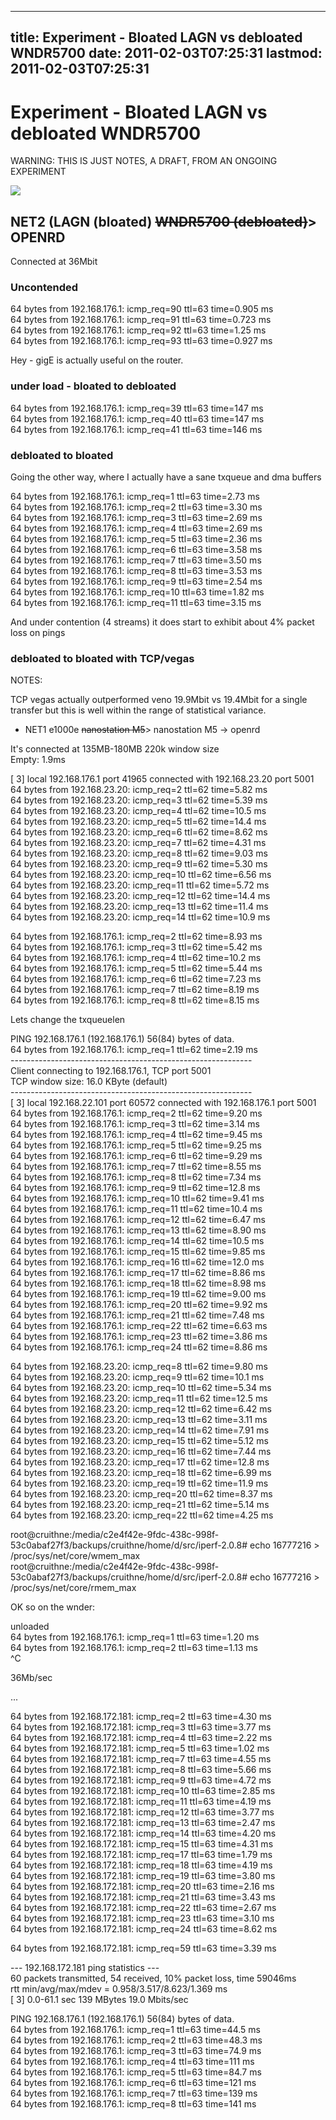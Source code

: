
---
title: Experiment - Bloated LAGN vs debloated WNDR5700
date: 2011-02-03T07:25:31
lastmod: 2011-02-03T07:25:31
---
Experiment - Bloated LAGN vs debloated WNDR5700
===============================================

WARNING: THIS IS JUST NOTES, A DRAFT, FROM AN ONGOING EXPERIMENT

![](http://nex-6.taht.net/images/housenet.png)

NET2 (LAGN (bloated) ~~<span style="text-align:right;">WNDR5700 (debloated)</span>~~&gt; OPENRD
-----------------------------------------------------------------------------------------------

Connected at 36Mbit

### Uncontended

64 bytes from 192.168.176.1: icmp\_req=90 ttl=63 time=0.905 ms\
64 bytes from 192.168.176.1: icmp\_req=91 ttl=63 time=0.723 ms\
64 bytes from 192.168.176.1: icmp\_req=92 ttl=63 time=1.25 ms\
64 bytes from 192.168.176.1: icmp\_req=93 ttl=63 time=0.927 ms

Hey - gigE is actually useful on the router.

### under load - bloated to debloated

64 bytes from 192.168.176.1: icmp\_req=39 ttl=63 time=147 ms\
64 bytes from 192.168.176.1: icmp\_req=40 ttl=63 time=147 ms\
64 bytes from 192.168.176.1: icmp\_req=41 ttl=63 time=146 ms

### debloated to bloated

Going the other way, where I actually have a sane txqueue and dma
buffers

64 bytes from 192.168.176.1: icmp\_req=1 ttl=63 time=2.73 ms\
64 bytes from 192.168.176.1: icmp\_req=2 ttl=63 time=3.30 ms\
64 bytes from 192.168.176.1: icmp\_req=3 ttl=63 time=2.69 ms\
64 bytes from 192.168.176.1: icmp\_req=4 ttl=63 time=2.69 ms\
64 bytes from 192.168.176.1: icmp\_req=5 ttl=63 time=2.36 ms\
64 bytes from 192.168.176.1: icmp\_req=6 ttl=63 time=3.58 ms\
64 bytes from 192.168.176.1: icmp\_req=7 ttl=63 time=3.50 ms\
64 bytes from 192.168.176.1: icmp\_req=8 ttl=63 time=3.53 ms\
64 bytes from 192.168.176.1: icmp\_req=9 ttl=63 time=2.54 ms\
64 bytes from 192.168.176.1: icmp\_req=10 ttl=63 time=1.82 ms\
64 bytes from 192.168.176.1: icmp\_req=11 ttl=63 time=3.15 ms

And under contention (4 streams) it does start to exhibit about 4%
packet loss on pings

### debloated to bloated with TCP/vegas

NOTES:

TCP vegas actually outperformed veno 19.9Mbit vs 19.4Mbit for a single
transfer but this is well within the range of statistical variance.

-   NET1 e1000e ~~<span style="text-align:right;">nanostation
    M5</span>~~&gt; nanostation M5 -&gt; openrd

It's connected at 135MB-180MB 220k window size\
Empty: 1.9ms

\[ 3\] local 192.168.176.1 port 41965 connected with 192.168.23.20 port
5001\
64 bytes from 192.168.23.20: icmp\_req=2 ttl=62 time=5.82 ms\
64 bytes from 192.168.23.20: icmp\_req=3 ttl=62 time=5.39 ms\
64 bytes from 192.168.23.20: icmp\_req=4 ttl=62 time=10.5 ms\
64 bytes from 192.168.23.20: icmp\_req=5 ttl=62 time=14.4 ms\
64 bytes from 192.168.23.20: icmp\_req=6 ttl=62 time=8.62 ms\
64 bytes from 192.168.23.20: icmp\_req=7 ttl=62 time=4.31 ms\
64 bytes from 192.168.23.20: icmp\_req=8 ttl=62 time=9.03 ms\
64 bytes from 192.168.23.20: icmp\_req=9 ttl=62 time=5.30 ms\
64 bytes from 192.168.23.20: icmp\_req=10 ttl=62 time=6.56 ms\
64 bytes from 192.168.23.20: icmp\_req=11 ttl=62 time=5.72 ms\
64 bytes from 192.168.23.20: icmp\_req=12 ttl=62 time=14.4 ms\
64 bytes from 192.168.23.20: icmp\_req=13 ttl=62 time=11.4 ms\
64 bytes from 192.168.23.20: icmp\_req=14 ttl=62 time=10.9 ms

64 bytes from 192.168.176.1: icmp\_req=2 ttl=62 time=8.93 ms\
64 bytes from 192.168.176.1: icmp\_req=3 ttl=62 time=5.42 ms\
64 bytes from 192.168.176.1: icmp\_req=4 ttl=62 time=10.2 ms\
64 bytes from 192.168.176.1: icmp\_req=5 ttl=62 time=5.44 ms\
64 bytes from 192.168.176.1: icmp\_req=6 ttl=62 time=7.23 ms\
64 bytes from 192.168.176.1: icmp\_req=7 ttl=62 time=8.19 ms\
64 bytes from 192.168.176.1: icmp\_req=8 ttl=62 time=8.15 ms

Lets change the txqueuelen

PING 192.168.176.1 (192.168.176.1) 56(84) bytes of data.\
64 bytes from 192.168.176.1: icmp\_req=1 ttl=62 time=2.19 ms\
------------------------------------------------------------\
Client connecting to 192.168.176.1, TCP port 5001\
TCP window size: 16.0 KByte (default)\
------------------------------------------------------------\
\[ 3\] local 192.168.22.101 port 60572 connected with 192.168.176.1 port
5001\
64 bytes from 192.168.176.1: icmp\_req=2 ttl=62 time=9.20 ms\
64 bytes from 192.168.176.1: icmp\_req=3 ttl=62 time=3.14 ms\
64 bytes from 192.168.176.1: icmp\_req=4 ttl=62 time=9.45 ms\
64 bytes from 192.168.176.1: icmp\_req=5 ttl=62 time=9.25 ms\
64 bytes from 192.168.176.1: icmp\_req=6 ttl=62 time=9.29 ms\
64 bytes from 192.168.176.1: icmp\_req=7 ttl=62 time=8.55 ms\
64 bytes from 192.168.176.1: icmp\_req=8 ttl=62 time=7.34 ms\
64 bytes from 192.168.176.1: icmp\_req=9 ttl=62 time=12.8 ms\
64 bytes from 192.168.176.1: icmp\_req=10 ttl=62 time=9.41 ms\
64 bytes from 192.168.176.1: icmp\_req=11 ttl=62 time=10.4 ms\
64 bytes from 192.168.176.1: icmp\_req=12 ttl=62 time=6.47 ms\
64 bytes from 192.168.176.1: icmp\_req=13 ttl=62 time=8.90 ms\
64 bytes from 192.168.176.1: icmp\_req=14 ttl=62 time=10.5 ms\
64 bytes from 192.168.176.1: icmp\_req=15 ttl=62 time=9.85 ms\
64 bytes from 192.168.176.1: icmp\_req=16 ttl=62 time=12.0 ms\
64 bytes from 192.168.176.1: icmp\_req=17 ttl=62 time=8.86 ms\
64 bytes from 192.168.176.1: icmp\_req=18 ttl=62 time=8.98 ms\
64 bytes from 192.168.176.1: icmp\_req=19 ttl=62 time=9.00 ms\
64 bytes from 192.168.176.1: icmp\_req=20 ttl=62 time=9.92 ms\
64 bytes from 192.168.176.1: icmp\_req=21 ttl=62 time=7.48 ms\
64 bytes from 192.168.176.1: icmp\_req=22 ttl=62 time=6.63 ms\
64 bytes from 192.168.176.1: icmp\_req=23 ttl=62 time=3.86 ms\
64 bytes from 192.168.176.1: icmp\_req=24 ttl=62 time=8.86 ms

64 bytes from 192.168.23.20: icmp\_req=8 ttl=62 time=9.80 ms\
64 bytes from 192.168.23.20: icmp\_req=9 ttl=62 time=10.1 ms\
64 bytes from 192.168.23.20: icmp\_req=10 ttl=62 time=5.34 ms\
64 bytes from 192.168.23.20: icmp\_req=11 ttl=62 time=12.5 ms\
64 bytes from 192.168.23.20: icmp\_req=12 ttl=62 time=6.42 ms\
64 bytes from 192.168.23.20: icmp\_req=13 ttl=62 time=3.11 ms\
64 bytes from 192.168.23.20: icmp\_req=14 ttl=62 time=7.91 ms\
64 bytes from 192.168.23.20: icmp\_req=15 ttl=62 time=5.12 ms\
64 bytes from 192.168.23.20: icmp\_req=16 ttl=62 time=7.44 ms\
64 bytes from 192.168.23.20: icmp\_req=17 ttl=62 time=12.8 ms\
64 bytes from 192.168.23.20: icmp\_req=18 ttl=62 time=6.99 ms\
64 bytes from 192.168.23.20: icmp\_req=19 ttl=62 time=11.9 ms\
64 bytes from 192.168.23.20: icmp\_req=20 ttl=62 time=8.37 ms\
64 bytes from 192.168.23.20: icmp\_req=21 ttl=62 time=5.14 ms\
64 bytes from 192.168.23.20: icmp\_req=22 ttl=62 time=4.25 ms

root@cruithne:/media/c2e4f42e-9fdc-438c-998f-53c0abaf27f3/backups/cruithne/home/d/src/iperf-2.0.8\#
echo 16777216 &gt; /proc/sys/net/core/wmem\_max\
root@cruithne:/media/c2e4f42e-9fdc-438c-998f-53c0abaf27f3/backups/cruithne/home/d/src/iperf-2.0.8\#
echo 16777216 &gt; /proc/sys/net/core/rmem\_max

OK so on the wnder:

unloaded\
64 bytes from 192.168.176.1: icmp\_req=1 ttl=63 time=1.20 ms\
64 bytes from 192.168.176.1: icmp\_req=2 ttl=63 time=1.13 ms\
\^C

36Mb/sec

...

64 bytes from 192.168.172.181: icmp\_req=2 ttl=63 time=4.30 ms\
64 bytes from 192.168.172.181: icmp\_req=3 ttl=63 time=3.77 ms\
64 bytes from 192.168.172.181: icmp\_req=4 ttl=63 time=2.22 ms\
64 bytes from 192.168.172.181: icmp\_req=5 ttl=63 time=1.02 ms\
64 bytes from 192.168.172.181: icmp\_req=7 ttl=63 time=4.55 ms\
64 bytes from 192.168.172.181: icmp\_req=8 ttl=63 time=5.66 ms\
64 bytes from 192.168.172.181: icmp\_req=9 ttl=63 time=4.72 ms\
64 bytes from 192.168.172.181: icmp\_req=10 ttl=63 time=2.85 ms\
64 bytes from 192.168.172.181: icmp\_req=11 ttl=63 time=4.19 ms\
64 bytes from 192.168.172.181: icmp\_req=12 ttl=63 time=3.77 ms\
64 bytes from 192.168.172.181: icmp\_req=13 ttl=63 time=2.47 ms\
64 bytes from 192.168.172.181: icmp\_req=14 ttl=63 time=4.20 ms\
64 bytes from 192.168.172.181: icmp\_req=15 ttl=63 time=4.31 ms\
64 bytes from 192.168.172.181: icmp\_req=17 ttl=63 time=1.79 ms\
64 bytes from 192.168.172.181: icmp\_req=18 ttl=63 time=4.19 ms\
64 bytes from 192.168.172.181: icmp\_req=19 ttl=63 time=3.80 ms\
64 bytes from 192.168.172.181: icmp\_req=20 ttl=63 time=2.16 ms\
64 bytes from 192.168.172.181: icmp\_req=21 ttl=63 time=3.43 ms\
64 bytes from 192.168.172.181: icmp\_req=22 ttl=63 time=2.67 ms\
64 bytes from 192.168.172.181: icmp\_req=23 ttl=63 time=3.10 ms\
64 bytes from 192.168.172.181: icmp\_req=24 ttl=63 time=8.62 ms

64 bytes from 192.168.172.181: icmp\_req=59 ttl=63 time=3.39 ms

--- 192.168.172.181 ping statistics ---\
60 packets transmitted, 54 received, 10% packet loss, time 59046ms\
rtt min/avg/max/mdev = 0.958/3.517/8.623/1.369 ms\
\[ 3\] 0.0-61.1 sec 139 MBytes 19.0 Mbits/sec

PING 192.168.176.1 (192.168.176.1) 56(84) bytes of data.\
64 bytes from 192.168.176.1: icmp\_req=1 ttl=63 time=44.5 ms\
64 bytes from 192.168.176.1: icmp\_req=2 ttl=63 time=48.3 ms\
64 bytes from 192.168.176.1: icmp\_req=3 ttl=63 time=74.9 ms\
64 bytes from 192.168.176.1: icmp\_req=4 ttl=63 time=111 ms\
64 bytes from 192.168.176.1: icmp\_req=5 ttl=63 time=84.7 ms\
64 bytes from 192.168.176.1: icmp\_req=6 ttl=63 time=121 ms\
64 bytes from 192.168.176.1: icmp\_req=7 ttl=63 time=139 ms\
64 bytes from 192.168.176.1: icmp\_req=8 ttl=63 time=141 ms
